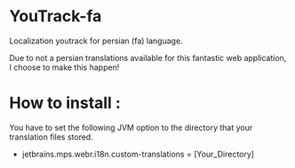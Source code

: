 # YouTrack-fa
Localization youtrack for persian (fa) language.

Due to not a persian translations available for this fantastic web application, I choose to make this happen!

# How to install :
You have to set the following JVM option to the directory that your translation files stored.

* jetbrains.mps.webr.i18n.custom-translations = [Your_Directory]
